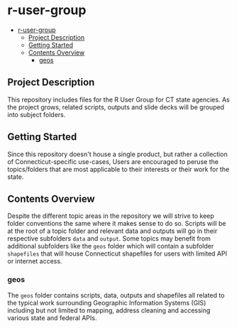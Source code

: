 # r-user-group

<!--toc:start-->
- [r-user-group](#r-user-group)
  - [Project Description](#project-description)
  - [Getting Started](#getting-started)
  - [Contents Overview](#contents-overview)
    - [geos](#geos)
<!--toc:end-->

## Project Description
This repository includes files for the R User Group for CT state agencies.
As the project grows, related scripts, outputs and slide decks will be grouped into
subject folders.

## Getting Started
Since this repository doesn't house a single product, but rather 
a collection of Connecticut-specific use-cases,
Users are encouraged to peruse the topics/folders that are most applicable 
to their interests or their work for the state.  

## Contents Overview
Despite the different topic areas in the repository we will
strive to keep folder conventions the same where it makes 
sense to do so.  Scripts will be at the root of a topic folder
and relevant data and outputs will go in their respective subfolders `data` and `output`.
Some topics may benefit from additional subfolders like the `geos` folder which
will contain a subfolder `shapefiles` that will house Connecticut shapefiles for
users with limited API or internet access.
### geos
The `geos` folder contains scripts, data, outputs and shapefiles all related
to the typical work surrounding Geographic Information Systems (GIS) including 
but not limited to mapping, address cleaning and accessing various state 
and federal APIs.

